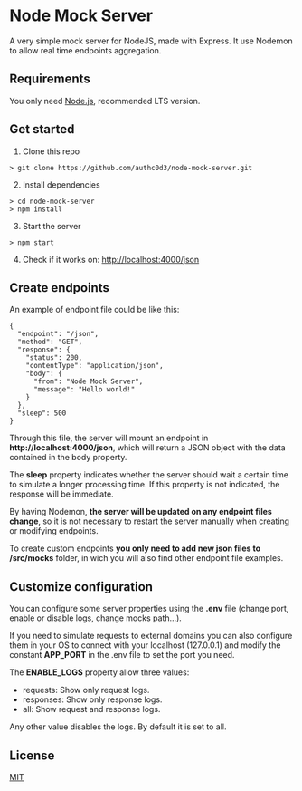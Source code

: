 # Node Mock Server

A very simple mock server for NodeJS, made with Express. It use Nodemon to allow real time endpoints aggregation.

## Requirements

You only need [Node.js](https://nodejs.org/), recommended LTS version.

## Get started

1. Clone this repo

```
> git clone https://github.com/authc0d3/node-mock-server.git
```

2. Install dependencies

```
> cd node-mock-server
> npm install
```

3. Start the server

```
> npm start
```

4. Check if it works on: [http://localhost:4000/json](http://localhost:4000/json)

## Create endpoints

An example of endpoint file could be like this:

```
{
  "endpoint": "/json",
  "method": "GET",
  "response": {
    "status": 200,
    "contentType": "application/json",
    "body": {
      "from": "Node Mock Server",
      "message": "Hello world!"
    }
  },
  "sleep": 500
}
```

Through this file, the server will mount an endpoint in **http://localhost:4000/json**, which will return a JSON object with the data contained in the body property.

The **sleep** property indicates whether the server should wait a certain time to simulate a longer processing time. If this property is not indicated, the response will be immediate.

By having Nodemon, **the server will be updated on any endpoint files change**, so it is not necessary to restart the server manually when creating or modifying endpoints.

To create custom endpoints **you only need to add new json files to /src/mocks** folder, in wich you will also find other endpoint file examples.

## Customize configuration

You can configure some server properties using the **.env** file (change port, enable or disable logs, change mocks path...).

If you need to simulate requests to external domains you can also configure them in your OS to connect with your localhost (127.0.0.1) and modify the constant **APP_PORT** in the .env file to set the port you need.

The **ENABLE_LOGS** property allow three values:

- requests: Show only request logs.
- responses: Show only response logs.
- all: Show request and response logs.

Any other value disables the logs. By default it is set to all.

## License

[MIT](https://opensource.org/licenses/MIT)
